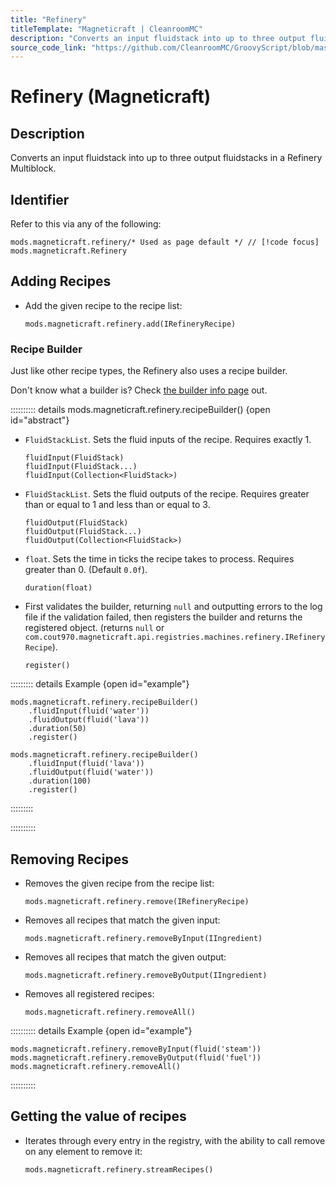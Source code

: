 ```yaml
---
title: "Refinery"
titleTemplate: "Magneticraft | CleanroomMC"
description: "Converts an input fluidstack into up to three output fluidstacks in a Refinery Multiblock."
source_code_link: "https://github.com/CleanroomMC/GroovyScript/blob/master/src/main/java/com/cleanroommc/groovyscript/compat/mods/magneticraft/Refinery.java"
---
```


# Refinery (Magneticraft)

## Description

Converts an input fluidstack into up to three output fluidstacks in a Refinery Multiblock.

## Identifier

Refer to this via any of the following:

```groovy:no-line-numbers {1}
mods.magneticraft.refinery/* Used as page default */ // [!code focus]
mods.magneticraft.Refinery
```


## Adding Recipes

- Add the given recipe to the recipe list:

    ```groovy:no-line-numbers
    mods.magneticraft.refinery.add(IRefineryRecipe)
    ```


### Recipe Builder

Just like other recipe types, the Refinery also uses a recipe builder.

Don't know what a builder is? Check [the builder info page](../../getting_started/builder.md) out.

:::::::::: details mods.magneticraft.refinery.recipeBuilder() {open id="abstract"}
- `FluidStackList`. Sets the fluid inputs of the recipe. Requires exactly 1.

    ```groovy:no-line-numbers
    fluidInput(FluidStack)
    fluidInput(FluidStack...)
    fluidInput(Collection<FluidStack>)
    ```

- `FluidStackList`. Sets the fluid outputs of the recipe. Requires greater than or equal to 1 and less than or equal to 3.

    ```groovy:no-line-numbers
    fluidOutput(FluidStack)
    fluidOutput(FluidStack...)
    fluidOutput(Collection<FluidStack>)
    ```

- `float`. Sets the time in ticks the recipe takes to process. Requires greater than 0. (Default `0.0f`).

    ```groovy:no-line-numbers
    duration(float)
    ```

- First validates the builder, returning `null` and outputting errors to the log file if the validation failed, then registers the builder and returns the registered object. (returns `null` or `com.cout970.magneticraft.api.registries.machines.refinery.IRefineryRecipe`).

    ```groovy:no-line-numbers
    register()
    ```

::::::::: details Example {open id="example"}
```groovy:no-line-numbers
mods.magneticraft.refinery.recipeBuilder()
    .fluidInput(fluid('water'))
    .fluidOutput(fluid('lava'))
    .duration(50)
    .register()

mods.magneticraft.refinery.recipeBuilder()
    .fluidInput(fluid('lava'))
    .fluidOutput(fluid('water'))
    .duration(100)
    .register()
```

:::::::::

::::::::::

## Removing Recipes

- Removes the given recipe from the recipe list:

    ```groovy:no-line-numbers
    mods.magneticraft.refinery.remove(IRefineryRecipe)
    ```

- Removes all recipes that match the given input:

    ```groovy:no-line-numbers
    mods.magneticraft.refinery.removeByInput(IIngredient)
    ```

- Removes all recipes that match the given output:

    ```groovy:no-line-numbers
    mods.magneticraft.refinery.removeByOutput(IIngredient)
    ```

- Removes all registered recipes:

    ```groovy:no-line-numbers
    mods.magneticraft.refinery.removeAll()
    ```

:::::::::: details Example {open id="example"}
```groovy:no-line-numbers
mods.magneticraft.refinery.removeByInput(fluid('steam'))
mods.magneticraft.refinery.removeByOutput(fluid('fuel'))
mods.magneticraft.refinery.removeAll()
```

::::::::::

## Getting the value of recipes

- Iterates through every entry in the registry, with the ability to call remove on any element to remove it:

    ```groovy:no-line-numbers
    mods.magneticraft.refinery.streamRecipes()
    ```
